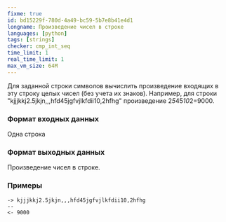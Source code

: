 ```yaml
---
fixme: true
id: bd15229f-780d-4a49-bc59-5b7e8b41e4d1
longname: Произведение чисел в строке
languages: [python]
tags: [strings]
checker: cmp_int_seq
time_limit: 1
real_time_limit: 1
max_vm_size: 64M
---
```



Для заданной строки символов вычислить произведение входящих в эту строку целых чисел (без учета их знаков). Например, для строки "kjjjkkj2.5jkjn,,,hfd45jgfvjlkfdii10,2hfhg" произведение 2*5*45*10*2=9000.

### Формат входных данных

Одна строка

### Формат выходных данных

Произведение чисел в строке.

### Примеры

```
-> kjjjkkj2.5jkjn,,,hfd45jgfvjlkfdii10,2hfhg
--
<- 9000
```
